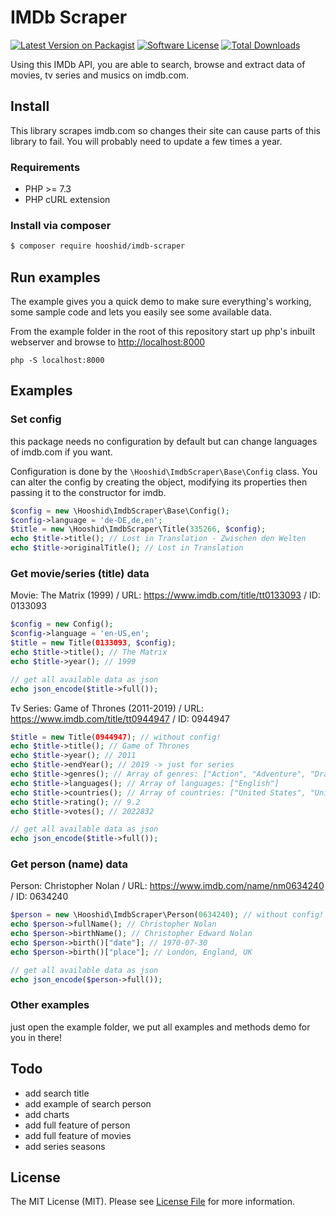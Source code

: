 # IMDb Scraper

[![Latest Version on Packagist][ico-version]][link-packagist]
[![Software License][ico-license]](LICENSE.md)
[![Total Downloads][ico-downloads]][link-downloads]

Using this IMDb API, you are able to search, browse and extract data of movies, tv series and musics on imdb.com.

## Install
This library scrapes imdb.com so changes their site can cause parts of this library to fail. You will probably need to update a few times a year. 

### Requirements
* PHP >= 7.3
* PHP cURL extension

### Install via composer
``` bash
$ composer require hooshid/imdb-scraper
```

## Run examples
The example gives you a quick demo to make sure everything's working, some sample code and lets you easily see some available data.

From the example folder in the root of this repository start up php's inbuilt webserver and browse to [http://localhost:8000]()

`php -S localhost:8000`

## Examples
### Set config
this package needs no configuration by default but can change languages of imdb.com if you want.

Configuration is done by the `\Hooshid\ImdbScraper\Base\Config` class.
You can alter the config by creating the object, modifying its properties then passing it to the constructor for imdb.
```php
$config = new \Hooshid\ImdbScraper\Base\Config();
$config->language = 'de-DE,de,en';
$title = new \Hooshid\ImdbScraper\Title(335266, $config);
echo $title->title(); // Lost in Translation - Zwischen den Welten
echo $title->originalTitle(); // Lost in Translation
```

### Get movie/series (title) data
Movie: The Matrix (1999) / URL: https://www.imdb.com/title/tt0133093 / ID: 0133093
``` php
$config = new Config();
$config->language = 'en-US,en';
$title = new Title(0133093, $config);
echo $title->title(); // The Matrix
echo $title->year(); // 1999

// get all available data as json
echo json_encode($title->full());
```
Tv Series: Game of Thrones (2011-2019) / URL: https://www.imdb.com/title/tt0944947 / ID: 0944947
``` php
$title = new Title(0944947); // without config!
echo $title->title(); // Game of Thrones
echo $title->year(); // 2011
echo $title->endYear(); // 2019 -> just for series
echo $title->genres(); // Array of genres: ["Action", "Adventure", "Drama"]
echo $title->languages(); // Array of languages: ["English"]
echo $title->countries(); // Array of countries: ["United States", "United Kingdom"]
echo $title->rating(); // 9.2
echo $title->votes(); // 2022832

// get all available data as json
echo json_encode($title->full());
```
### Get person (name) data
Person: Christopher Nolan / URL: https://www.imdb.com/name/nm0634240 / ID: 0634240

``` php
$person = new \Hooshid\ImdbScraper\Person(0634240); // without config!
echo $person->fullName(); // Christopher Nolan
echo $person->birthName(); // Christopher Edward Nolan
echo $person->birth()["date"]; // 1970-07-30
echo $person->birth()["place"]; // London, England, UK

// get all available data as json
echo json_encode($person->full());
```

### Other examples
just open the example folder, we put all examples and methods demo for you in there!

## Todo
* add search title
* add example of search person
* add charts
* add full feature of person
* add full feature of movies
* add series seasons

## License
The MIT License (MIT). Please see [License File](LICENSE.md) for more information.


[ico-version]: https://img.shields.io/packagist/v/hooshid/imdb-scraper.svg?style=flat-square
[ico-license]: https://img.shields.io/badge/license-MIT-brightgreen.svg?style=flat-square
[ico-downloads]: https://img.shields.io/packagist/dt/hooshid/imdb-scraper.svg?style=flat-square

[link-packagist]: https://packagist.org/packages/hooshid/imdb-scraper
[link-downloads]: https://packagist.org/packages/hooshid/imdb-scraper
